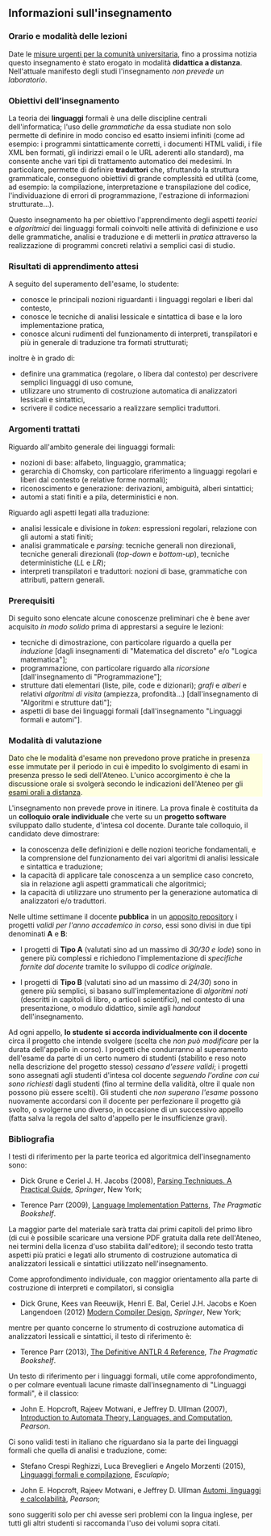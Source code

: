 ## Informazioni sull'insegnamento

### Orario e modalità delle lezioni

Date le [misure urgenti per la comunità
universitaria](https://www.unimi.it/it/coronavirus-misure-urgenti-la-comunita-universitaria),
fino a prossima notizia questo insegnamento è stato erogato in modalità
**didattica a distanza**. Nell'attuale manifesto degli studi l'insegnamento *non
prevede un laboratorio*.

### Obiettivi dell’insegnamento

La teoria dei **linguaggi** formali è una delle discipline centrali
dell'informatica; l'uso delle *grammatiche* da essa studiate non solo permette
di definire in modo conciso ed esatto insiemi infiniti (come ad esempio: i
programmi sintatticamente corretti, i documenti HTML validi, i file XML ben
formati, gli indirizzi email o le URL aderenti allo standard), ma consente anche
vari tipi di trattamento automatico dei medesimi. In particolare, permette di
definire **traduttori** che, sfruttando la struttura grammaticale, conseguono
obiettivi di grande complessità ed utilità (come, ad esempio: la compilazione,
interpretazione e transpilazione del codice, l'individuazione di errori di
programmazione, l'estrazione di informazioni strutturate…).

Questo insegnamento ha per obiettivo l'apprendimento degli aspetti *teorici* e
*algoritmici* dei linguaggi formali coinvolti nelle attività di definizione e
uso delle grammatiche, analisi e traduzione e di metterli in *pratica*
attraverso la realizzazione di programmi concreti relativi a semplici casi di
studio.

### Risultati di apprendimento attesi

A seguito del superamento dell'esame, lo studente:

* conosce le principali nozioni riguardanti i linguaggi regolari e liberi dal
  contesto,
* conosce le tecniche di analisi lessicale e sintattica di base e la loro
  implementazione pratica,
* conosce alcuni rudimenti del funzionamento di interpreti, transpilatori e più
  in generale di traduzione tra formati strutturati;

inoltre è in grado di:

* definire una grammatica (regolare, o libera dal contesto) per descrivere
  semplici linguaggi di uso comune,
* utilizzare uno strumento di costruzione automatica di analizzatori lessicali e
  sintattici,
* scrivere il codice necessario a realizzare semplici traduttori.

### Argomenti trattati

Riguardo all'ambito generale dei linguaggi formali:

* nozioni di base: alfabeto, linguaggio, grammatica;
* gerarchia di Chomsky, con particolare riferimento a linguaggi regolari e
  liberi dal contesto (e relative forme normali);
* riconoscimento e generazione: derivazioni, ambiguità, alberi sintattici;
* automi a stati finiti e a pila, deterministici e non.

Riguardo agli aspetti legati alla traduzione:

* analisi lessicale e divisione in *token*: espressioni regolari, relazione con
  gli automi a stati finiti;
* analisi grammaticale e *parsing*: tecniche generali non direzionali, tecniche
  generali direzionali (*top-down* e *bottom-up*), tecniche deterministiche
  (*LL* e *LR*);
* interpreti transpilatori e traduttori: nozioni di base, grammatiche con
  attributi, pattern generali.

### Prerequisiti

Di seguito sono elencate alcune conoscenze preliminari che è bene aver acquisito
*in modo solido* prima di apprestarsi a seguire le lezioni:

* tecniche di dimostrazione, con particolare riguardo a quella per *induzione*
  [dagli insegnamenti di "Matematica del discreto" e/o "Logica matematica"];
* programmazione, con particolare riguardo alla *ricorsione* [dall'insegnamento di
  "Programmazione"];
* strutture dati elementari (liste, pile, code e dizionari); *grafi* e *alberi*
  e relativi *algoritmi di visita* (ampiezza, profondità…) [dall'insegnamento di
  "Algoritmi e strutture dati"];
* aspetti di base dei linguaggi formali [dall'insegnamento "Linguaggi formali e
  automi"].

### Modalità di valutazione

<div style="background-color: lightyellow;">

Dato che le modalità d'esame non prevedono prove pratiche in presenza esse
immutate per il periodo in cui è impedito lo svolgimento di esami in presenza
presso le sedi dell'Ateneo. L'unico accorgimento è che la discussione orale si
svolgerà secondo le indicazioni dell'Ateneo per gli [esami orali a
distanza](https://www.unimi.it/it/studiare/frequentare-un-corso-di-laurea/seguire-il-percorso-di-studi/esami/esami-distanza-faq-gli-studenti/esami-orali-distanza).

</div>


L'insegnamento non prevede prove in itinere. La prova finale è costituita da un
**colloquio orale individuale** che verte su un **progetto software** sviluppato
dallo studente, d'intesa col docente. Durante tale colloquio, il candidato deve
dimostrare:

* la conoscenza delle definizioni e delle nozioni teoriche fondamentali, e la
  comprensione del funzionamento dei vari algoritmi di analisi lessicale e
  sintattica e traduzione;
* la capacità di applicare tale conoscenza a un semplice caso concreto, sia in
  relazione agli aspetti grammaticali che algoritmici;
* la capacità di utilizzare uno strumento per la generazione automatica di
  analizzatori e/o traduttori.

Nelle ultime settimane il docente **pubblica** in un [apposito
repository](https://github.com/let-unimi/progetti) i progetti *validi per l'anno
accademico in corso*, essi sono divisi in due tipi denominati **A** e **B**:

* I progetti di **Tipo A** (valutati sino ad un massimo di *30/30 e lode*) sono
  in genere più complessi e richiedono l'implementazione di *specifiche fornite
  dal docente* tramite lo sviluppo di *codice originale*.

* I progetti di **Tipo B** (valutati sino ad un massimo di *24/30*) sono in
  genere più semplici, si basano sull'implementazione di *algoritmi noti*
  (descritti in capitoli di libro, o articoli scientifici), nel contesto di una
  presentazione, o modulo didattico, simile agli *handout* dell'insegnamento.

Ad ogni appello, **lo studente si accorda individualmente con il docente** circa
il progetto che intende svolgere (scelta che *non può modificare* per la durata
dell'appello in corso). I progetti che condurranno al superamento dell'esame da
parte di un certo numero di studenti (stabilito e reso noto nella descrizione
del progetto stesso) *cessano d'essere validi*; i progetti sono assegnati agli
studenti d'intesa col docente *seguendo l'ordine con cui sono richiesti* dagli
studenti (fino al termine della validità, oltre il quale non possono più essere
scelti). Gli studenti che *non superano l'esame* possono nuovamente accordarsi
con il docente per perfezionare il progetto già svolto, o svolgerne uno diverso,
in occasione di un successivo appello (fatta salva la regola del salto d'appello
per le insufficienze gravi).


### Bibliografia

I testi di riferimento per la parte teorica ed algoritmica dell'insegnamento sono:

* Dick Grune e Ceriel J. H. Jacobs (2008),
  [Parsing Techniques. A Practical Guide](https://doi.org/10.1007/978-0-387-68954-8), *Springer*, New York;

* Terence Parr (2009),
  [Language Implementation Patterns](https://pragprog.com/book/tpdsl/language-implementation-patterns), *The Pragmatic Bookshelf*.

La maggior parte del materiale sarà tratta dai primi capitoli del primo libro
(di cui è possibile scaricare una versione PDF gratuita dalla rete dell'Ateneo,
nei termini della licenza d'uso stabilita dall'editore); il secondo testo tratta
aspetti più pratici e legati allo strumento di costruzione automatica di
analizzatori lessicali e sintattici utilizzato nell'insegnamento.

Come approfondimento individuale, con maggior orientamento alla parte di
costruzione di interpreti e compilatori, si consiglia

* Dick Grune, Kees van Reeuwijk, Henri E. Bal, Ceriel J.H. Jacobs e Koen Langendoen (2012)
  [Modern Compiler Design](https://doi.org/10.1007/978-1-4614-4699-6), *Springer*, New York;

mentre per quanto concerne lo strumento di costruzione automatica di
analizzatori lessicali e sintattici, il testo di riferimento è:

* Terence Parr (2013),
  [The Definitive ANTLR 4 Reference](https://pragprog.com/book/tpantlr2/the-definitive-antlr-4-reference), *The Pragmatic Bookshelf*.

Un testo di riferimento per i linguaggi formali, utile come approfondimento, o
per colmare eventuali lacune rimaste dall'insegnamento di "Linguaggi formali", è il
classico:

* John E. Hopcroft, Rajeev Motwani, e Jeffrey D. Ullman (2007),
  [Introduction to Automata Theory, Languages, and Computation](https://www.pearson.com/us/higher-education/program/Hopcroft-Introduction-to-Automata-Theory-Languages-and-Computation-3rd-Edition/PGM64331.html), *Pearson*.

Ci sono validi testi in italiano che riguardano sia la parte dei linguaggi
formali che quella di analisi e traduzione, come:

* Stefano Crespi Reghizzi, Luca Breveglieri e Angelo Morzenti (2015), [Linguaggi formali e compilazione](https://www.editrice-esculapio.com/s-crespi-reghizzi-l-breveglieri-a-morzenti-linguaggi-formali-e-compilazione/), *Esculapio*;

* John E. Hopcroft, Rajeev Motwani,  e Jeffrey D. Ullman [Automi, linguaggi e calcolabilità](https://www.pearson.it/opera/pearson/0-6576-automi_linguaggi_e_calcolabilita), *Pearson*;

sono suggeriti solo per chi avesse seri problemi con la lingua inglese, per
tutti gli altri studenti si raccomanda l'uso dei volumi sopra citati.
